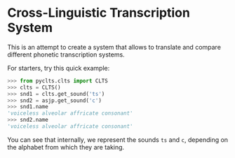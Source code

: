 Cross-Linguistic Transcription System
=====================================

This is an attempt to create a system that allows to translate and compare different phonetic transcription systems. 

For starters, try this quick example:

```python
>>> from pyclts.clts import CLTS
>>> clts = CLTS()
>>> snd1 = clts.get_sound('ts')
>>> snd2 = asjp.get_sound('c')
>>> snd1.name
'voiceless alveolar affricate consonant'
>>> snd2.name
'voiceless alveolar affricate consonant'
```

You can see that internally, we represent the sounds `ts` and `c`, depending on the alphabet from which they are taking.
